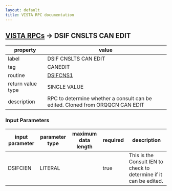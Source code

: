```yaml
---
layout: default
title: VISTA RPC documentation
---
```




## [VISTA RPCs](TableOfContent.md) &#8594; DSIF CNSLTS CAN EDIT 

 property | value 
--- | --- 
 label | DSIF CNSLTS CAN EDIT
 tag | CANEDIT
 routine | [DSIFCNS1](http://code.osehra.org/dox/Routine_DSIFCNS1_source.html)
 return value type | SINGLE VALUE
 description | RPC to determine whether a consult can be edited. Cloned from ORQQCN CAN EDIT

### Input Parameters

| input parameter | parameter type | maximum data length | required | description | 
| --- | --- | --- | --- | --- | 
| DSIFCIEN | LITERAL |  | true | This is the Consult IEN to check to determine if it can be edited. | 